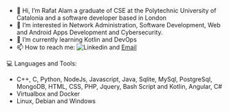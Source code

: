 - 👋 Hi, I’m Rafat Alam a graduate of CSE at the Polytechnic University of Catalonia and a software developer based in London 
- 👀 I’m interested in Network Administration, Software Development, Web and Android Apps Development and Cybersecurity.
- 🌱 I’m currently learning Kotlin and DevOps 
- 📫 How to reach me: ![Linkedin](https://www.linkedin.com/in/rafat-alam-durjoy-06753b138/) and [Email](mailto:rafatinfo4@gmail.com?subject=[GitHub]%20Source%20Han%20Sans)

:computer: Languages and Tools:
  - C++, C, Python, NodeJs, Javascript, Java, Sqlite, MySql, PostgreSql, MongoDB, HTML, CSS, PHP, Jquery, Bash Script and Kotlin, Angular, C# 
  - Virtualbox and Docker
  - Linux, Debian and Windows 

<!---
rafatbd/rafatbd is a ✨ special ✨ repository because its `README.md` (this file) appears on your GitHub profile.
You can click the Preview link to take a look at your changes.
--->
